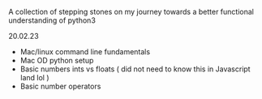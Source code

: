 A collection of stepping stones on my journey towards a better functional understanding of python3

20.02.23

- Mac/linux command line fundamentals
- Mac OD python setup
- Basic numbers ints vs floats ( did not need to know this in Javascript land lol )
- Basic number operators
